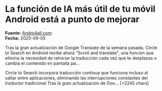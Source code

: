 # La función de IA más útil de tu móvil Android está a punto de mejorar

**Fuente:** [Andro4all.com](https://andro4all.com/google/la-funcion-de-ia-mas-util-de-tu-movil-android-esta-a-punto-de-mejorar)  
**Fecha:** 2025-09-05

Tras la gran actualización de Google Translate de la semana pasada, Circle to Search en Android recibe ahora "Scroll and translate", una función que elimina la necesidad de reiniciar la traducción cada vez que te desplazas o cambia el contenido en pantalla pa…

Circle to Search incorpora traducción continua que funciona incluso al saltar entre aplicaciones, eliminando las interrupciones constantes del traductor tradicional
Tras la gran actualización de Goo… [+2245 chars]
